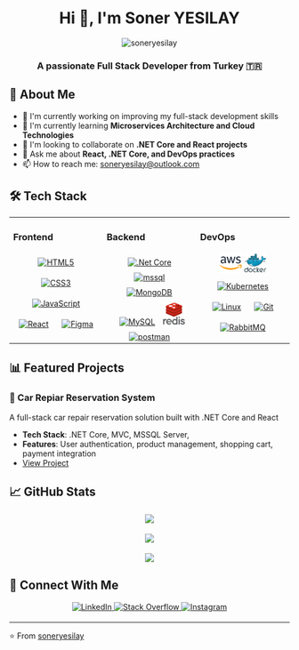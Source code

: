 <h1 align="center">Hi 👋, I'm Soner YESILAY</h1>

<p align="center">
  <img src="https://komarev.com/ghpvc/?username=soneryesilay&label=Profile%20Views&color=0e75b6&style=flat" alt="soneryesilay" />
</p>

<h3 align="center">A passionate Full Stack Developer from Turkey 🇹🇷</h3>

## 🚀 About Me
- 🔭 I'm currently working on improving my full-stack development skills
- 🌱 I'm currently learning **Microservices Architecture and Cloud Technologies**
- 👯 I'm looking to collaborate on **.NET Core and React projects**
- 💬 Ask me about **React, .NET Core, and DevOps practices**
- 📫 How to reach me: soneryesilay@outlook.com

## 🛠️ Tech Stack

<table>
<tr>
<td valign="top" width="33%">

### Frontend  
<div align="center">  
<a href="https://en.wikipedia.org/wiki/HTML5" target="_blank"><img style="margin: 10px" src="https://profilinator.rishav.dev/skills-assets/html5-original-wordmark.svg" alt="HTML5" height="40" /></a>  
<a href="https://www.w3schools.com/css/" target="_blank"><img style="margin: 10px" src="https://profilinator.rishav.dev/skills-assets/css3-original-wordmark.svg" alt="CSS3" height="40" /></a>
<a href="https://www.javascript.com/" target="_blank"><img style="margin: 10px" src="https://profilinator.rishav.dev/skills-assets/javascript-original.svg" alt="JavaScript" height="40" /></a>  
<a href="https://reactjs.org/" target="_blank"><img style="margin: 10px" src="https://profilinator.rishav.dev/skills-assets/react-original-wordmark.svg" alt="React" height="40" /></a>
<a href="https://www.figma.com/" target="_blank"><img style="margin: 10px" src="https://profilinator.rishav.dev/skills-assets/figma-icon.svg" alt="Figma" height="40" /></a>  
</div>
</td>
<td valign="top" width="33%">

### Backend  
<div align="center">  
<a href="https://dotnet.microsoft.com/download" target="_blank"><img style="margin: 10px" src="https://profilinator.rishav.dev/skills-assets/dotnetcore.png" alt=".Net Core" height="40" /></a>
<a href="https://www.microsoft.com/en-us/sql-server" target="_blank"><img src="https://www.svgrepo.com/show/303229/microsoft-sql-server-logo.svg" alt="mssql" width="40" height="40"/></a> 
<a href="https://www.mongodb.com/" target="_blank"><img style="margin: 10px" src="https://profilinator.rishav.dev/skills-assets/mongodb-original-wordmark.svg" alt="MongoDB" height="40" /></a>  
<a href="https://www.mysql.com/" target="_blank"><img style="margin: 10px" src="https://profilinator.rishav.dev/skills-assets/mysql-original-wordmark.svg" alt="MySQL" height="40" /></a>
<a href="https://redis.io" target="_blank"><img src="https://raw.githubusercontent.com/devicons/devicon/master/icons/redis/redis-original-wordmark.svg" alt="redis" width="40" height="40"/></a>
<a href="https://postman.com" target="_blank"><img src="https://www.vectorlogo.zone/logos/getpostman/getpostman-icon.svg" alt="postman" width="40" height="40"/></a>
</div>
</td>
<td valign="top" width="33%">

### DevOps  
<div align="center">  
<a href="https://aws.amazon.com" target="_blank"><img src="https://raw.githubusercontent.com/devicons/devicon/master/icons/amazonwebservices/amazonwebservices-original-wordmark.svg" alt="aws" width="40" height="40"/></a> 
<a href="https://www.docker.com/" target="_blank"><img src="https://raw.githubusercontent.com/devicons/devicon/master/icons/docker/docker-original-wordmark.svg" alt="docker" width="40" height="40"/></a> 
<a href="https://kubernetes.io/" target="_blank"><img style="margin: 10px" src="https://profilinator.rishav.dev/skills-assets/kubernetes-icon.svg" alt="Kubernetes" height="40" /></a>  
<a href="https://www.linux.org/" target="_blank"><img style="margin: 10px" src="https://profilinator.rishav.dev/skills-assets/linux-original.svg" alt="Linux" height="40" /></a>  
<a href="https://github.com/" target="_blank"><img style="margin: 10px" src="https://profilinator.rishav.dev/skills-assets/git-scm-icon.svg" alt="Git" height="40" /></a>  
<a href="https://www.rabbitmq.com/" target="_blank"><img style="margin: 10px" src="https://profilinator.rishav.dev/skills-assets/rabbitmq-icon.svg" alt="RabbitMQ" height="40" /></a>  
</div>
</td>
</tr>
</table>

## 📊 Featured Projects

### 🌟 Car Repiar Reservation System
A full-stack car repair reservation solution built with .NET Core and React
- **Tech Stack**: .NET Core, MVC, MSSQL Server,
- **Features**: User authentication, product management, shopping cart, payment integration
- [View Project](https://github.com/soneryesilay/CarRepairReservationSystem-LoginPage) <!-- Add your project link -->

## 📈 GitHub Stats  

<div align="center">
  <img src="https://github-readme-stats.vercel.app/api/top-langs?username=soneryesilay&show_icons=true&count_private=true&hide_border=true&theme=tokyonight" align="center" />
</div>
<br/>
<div align="center">
  <img src="https://github-readme-stats.vercel.app/api?username=soneryesilay&hide_border=true&layout=compact&theme=tokyonight" align="center" />
</div>
<br/>
<div align="center">
  <img src="https://github-readme-streak-stats.herokuapp.com/?user=soneryesilay&hide_border=true&theme=tokyonight" align="center" />
</div>

## 🤝 Connect With Me
<div align="center">
  <a href="https://linkedin.com/in/soneryesilay" target="_blank">
    <img src="https://img.shields.io/badge/linkedin-%231E77B5.svg?&style=for-the-badge&logo=linkedin&logoColor=white" alt="LinkedIn" style="margin-bottom: 5px;" />
  </a>
  <a href="https://stackoverflow.com/users/23093350" target="_blank">
    <img src="https://img.shields.io/badge/Stack%20Overflow-FE7A16?style=for-the-badge&logo=stack-overflow&logoColor=white" alt="Stack Overflow" style="margin-bottom: 5px;" />
  </a>
  <a href="https://instagram.com/soneryesilay" target="_blank">
    <img src="https://img.shields.io/badge/instagram-%23E4405F.svg?&style=for-the-badge&logo=instagram&logoColor=white" alt="Instagram" style="margin-bottom: 5px;" />
  </a>
</div>

---
⭐️ From [soneryesilay](https://github.com/soneryesilay)
